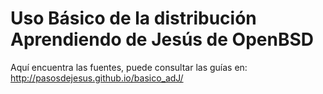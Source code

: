 
Uso Básico de la distribución Aprendiendo de Jesús de OpenBSD
=============================================================

Aquí encuentra las fuentes, puede consultar las guías en:
	http://pasosdejesus.github.io/basico_adJ/

